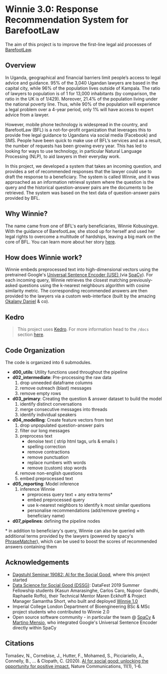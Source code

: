 # Winnie 3.0: Response Recommendation System for BarefootLaw

The aim of this project is to improve the first-line legal aid processes of [BarefootLaw](https://barefootlaw.org/).

## Overview

In Uganda, geographical and financial barriers limit people’s access to legal advice and guidance. 
95% of the 3,040 Ugandan lawyers are based in the capital city, while 96% of the population lives outside of Kampala.
The ratio of lawyers to population is of 1 for 13,000 inhabitants (by comparison, the ratio in the UK is of 1/429).
Moreover, 21.4% of the population living under the national poverty line.
Thus, while 90% of the population will experience a legal problem over a 4-year period, only 1% will have access to expert advice from a lawyer.

However, mobile phone technology is widespread in the country, and BarefootLaw (BFL) is a not-for-profit organization that leverages this to provide free legal guidance to Ugandans via social media (Facebook) and SMS. People have been quick to make use of BFL’s services and as a result, the number of requests has been growing every year. This has led to looking for ways to use technology, in particular Natural Language Processing (NLP), to aid lawyers in their everyday work. 

In this project, we developed a system that takes an incoming question, and provides a set of recommended responses that the lawyer could use to draft the response to a beneficiary. The system is called Winnie, and it was approached as an information retrieval system where the question is the query and the historical question-answer pairs are the documents to be retrieved. The system was based on the text data of question-answer pairs provided by BFL.

## Why Winnie?

The name came from one of BFL's early beneficiaries, Winnie Kobusingye.
With the guidance of BarefootLaw, she stood up for herself and used her legal rights to overcome a multitude of hardships, leaving a big mark on the core of BFL. You can learn more about her story [here](https://www.youtube.com/watch?v=biT0IjVsoA8&ab_channel=BarefootLaw).

## How does Winnie work?

Winnie embeds preprocessed text into high-dimensional vectors using the pretrained Google's [Universal Sentence Encoder (USE) ](https://tfhub.dev/google/universal-sentence-encoder/4) (via [SpaCy](https://github.com/MartinoMensio/spacy-universal-sentence-encoder)). 
For each incoming query, Winnie retrieves the closest matching previously-asked questions using the k-nearest neighbours algorithm with cosine similarity metric. 
The corresponding recommended answers are then provided to the lawyers via a custom web-interface (built by the amazing [Okalany Daniel](https://github.com/dokalanyi) \& co). 

## Kedro
> This project uses [Kedro](https://kedro.readthedocs.io/en/stable/). For more information head to 
the `/docs` section [here](./docs/KEDRO.md).

## Code Organization

The code is organized into 6 submodules.

- **d00_utils**: Utility functions used throughout the pipeline
- **d02_intermediate**: Pre-processing the raw data
    1. drop unneeded dataframe columns
    2. remove outreach (blast) messages
    3. remove empty rows
- **d03_primary**: Creating the question \& answer dataset to build the model 
    1. identify distinct conversations
    2. merge consecutive messages into threads
    3. identify individual speakers 
- **d04_modelling**: Create feature vectors from text
    1. drop unpopulated question-answer pairs
    2. filter our long messages
    3. preprocess text 
         - denoise text ( strip html tags, urls \& emails )
         - spelling correction
         - remove contractions
         - remove punctuation
         - replace numbers with words
         - remove (custom) stop words
    4. remove non-english questions
    5. embed preprocessed text
- **d05_reporting**: Model inference
    1. inference Winnie
        - preprocess query text + any extra terms*
         - embed preprocessed query
         - use k-nearest neighbors to identify k most similar questions
         - personalise recommendations (add/remove greeting + beneficiary name) 
- **d07_pipelines**: defining the pipeline nodes

\* in addition to beneficiary's query, Winnie can also be queried with additional terms provided by the lawyers (powered by spacy's [PhraseMatcher](https://spacy.io/api/phrasematcher)), which can be used to boost the scores of recommended answers containing them


<!---
Can be used with any system if you have data. 
Our innovation around technology continues to present an opportunity to extend access to justice to every corner of Uganda and Africa, and help people access services with dignity- despite their socio-economic situation.
using disruptive technology to promote access to justice
Legal guidance is instrumental in meeting the 16 Sustainable Development Goals, in Uganda and beyond.
-->

## Acknowledgements
-  [Dagstuhl Seminar 19082: AI for the Social Good](https://www.dagstuhl.de/en/program/calendar/semhp/?semnr=19082), where this project started
-  [Data Science for Social Good (DSSG)](https://www.datascienceforsocialgood.org/): DataFest 2019 Summer Fellowship students (Kasun Amarasinghe, Carlos Caro, Nupoor Gandhi, Raphaelle Roffo), their Technical Mentor Maren Eckhoff & Project Manager Samantha Short, who built and deployed [Winnie 1.0](https://github.com/dssg/barefoot-winnie-public)
- Imperial College London Department of Bioengineering BSc & MSc project students who contributed to Winnie 2.0 
- Open source software community - in particular the team @ [SpaCy](https://github.com/explosion/spaCy) & [Martino Mensio](https://github.com/MartinoMensio), who integrated Google's Universal Sentence Encoder directly within SpaCy

## Citations
Tomašev, N., Cornebise, J., Hutter, F., Mohamed, S., Picciariello, A., Connelly, B., ... & Clopath, C. (2020). [AI for social good: unlocking the opportunity for positive impact.](https://www.nature.com/articles/s41467-020-15871-z) Nature Communications, 11(1), 1-6.
